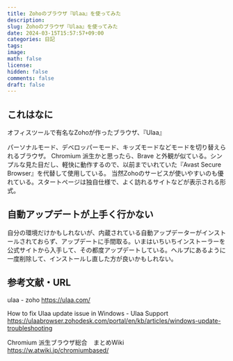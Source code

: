 ```yaml
---
title: Zohoのブラウザ『Ulaa』を使ってみた
description:
slug: Zohoのブラウザ『Ulaa』を使ってみた
date: 2024-03-15T15:57:57+09:00
categories: 日記
tags:
image:
math: false
license:
hidden: false
comments: false
draft: false
---
```


## これはなに

オフィスツールで有名なZohoが作ったブラウザ、『Ulaa』

パーソナルモード、デベロッパーモード、キッズモードなどモードを切り替えられるブラウザ。
Chromium 派生かと思ったら、Brave と外観が似ている。シンプルな見た目だし、軽快に動作するので、以前までいれていた『Avast Secure Browser』を代替して使用している。
当然Zohoのサービスが使いやすいのも優れている。スタートページは独自仕様で、よく訪れるサイトなどが表示される形式。

## 自動アップデートが上手く行かない
自分の環境だけかもしれないが、内蔵されている自動アップデーターがインストールされておらず、アップデートに手間取る。いまはいちいちインストーラーを公式サイトから入手して、その都度アップデートしている。ヘルプにあるように一度削除して、インストールし直した方が良いかもしれない。

## 参考文献・URL

ulaa - zoho
https://ulaa.com/

How to fix Ulaa update issue in Windows - Ulaa Support
https://ulaabrowser.zohodesk.com/portal/en/kb/articles/windows-update-troubleshooting

Chromium 派生ブラウザ総合　まとめWiki
https://w.atwiki.jp/chromiumbased/